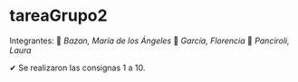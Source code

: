 # tareaGrupo2
Integrantes:
📌 _Bazan, María de los Ángeles_
📌 _García, Florencia_
📌 _Panciroli, Laura_
  
✔ Se realizaron las consignas 1 a 10.
